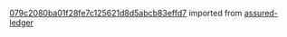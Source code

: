 [079c2080ba01f28fe7c125621d8d5abcb83effd7](https://github.com/insolar/assured-ledger/commit/079c2080ba01f28fe7c125621d8d5abcb83effd7) imported from [assured-ledger](https://github.com/insolar/assured-ledger)
